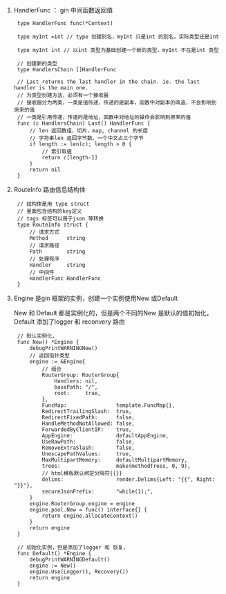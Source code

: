 1. HandlerFunc ： gin 中间函数返回值

        type HandlerFunc func(*Context) 

        type myInt =int // type 创建别名，myInt 只是int 的别名，实际类型还是int

        type myInt int // 以int 类型为基础创建一个新的类型，myInt 不在是int 类型

        // 创建新的类型
        type HandlersChain []HandlerFunc

        // Last returns the last handler in the chain. ie. the last handler is the main one.
        // 为类型创建方法，必须有一个接收器
        // 接收器分为两类，一类是值传递，传递的是副本，函数中对副本的改造，不会影响到原来的值
        // 一类是引用传递，传递的是地址，函数中对地址的操作会影响到原来的值
        func (c HandlersChain) Last() HandlerFunc {
            // len 返回数组，切片，map, channel 的长度
            // 字符串len 返回字节数，一个中文占三个字节
            if length := len(c); length > 0 {
                // 索引取值
                return c[length-1]
            }
            return nil
        }

2. RouteInfo 路由信息结构体

        // 结构体是用 type struct 
        // 里面包含结构的key定义
        // tags 标签可以用于json 等转换
        type RouteInfo struct {
            // 请求方式
            Method      string
            // 请求路径
            Path        string
            // 处理程序
            Handler     string
            // 中间件
            HandlerFunc HandlerFunc
        }

3. Engine 是gin 框架的实例，创建一个实例使用New 或Default

   New 和 Default 都是实例化的，但是两个不同的New 是默认的值初始化，Default 添加了logger 和 reconvery 路由

        // 默认实例化，
        func New() *Engine {
            debugPrintWARNINGNew()
            // 返回指针类型
            engine := &Engine{
                // 组合
                RouterGroup: RouterGroup{
                    Handlers: nil,
                    basePath: "/",
                    root:     true,
                },
                FuncMap:                template.FuncMap{},
                RedirectTrailingSlash:  true,
                RedirectFixedPath:      false,
                HandleMethodNotAllowed: false,
                ForwardedByClientIP:    true,
                AppEngine:              defaultAppEngine,
                UseRawPath:             false,
                RemoveExtraSlash:       false,
                UnescapePathValues:     true,
                MaxMultipartMemory:     defaultMultipartMemory,
                trees:                  make(methodTrees, 0, 9),
                // html模板默认绑定分隔符{{}}
                delims:                 render.Delims{Left: "{{", Right: "}}"},
                secureJsonPrefix:       "while(1);",
            }
            engine.RouterGroup.engine = engine
            engine.pool.New = func() interface{} {
                return engine.allocateContext()
            }
            return engine
        }

        // 初始化实例，但是添加了logger 和 恢复， 
        func Default() *Engine {
            debugPrintWARNINGDefault()
            engine := New()
            engine.Use(Logger(), Recovery())
            return engine
        }